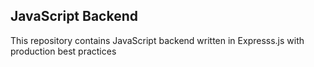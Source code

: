 ## JavaScript Backend
This repository contains JavaScript backend written in Expresss.js with production best practices 
